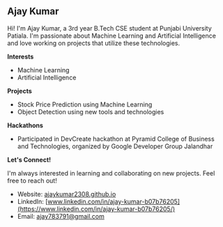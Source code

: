 ## Ajay Kumar

Hi! I'm Ajay Kumar, a 3rd year B.Tech CSE student at Punjabi University Patiala. I'm passionate about Machine Learning and Artificial Intelligence and love working on projects that utilize these technologies.

**Interests**

* Machine Learning
* Artificial Intelligence

**Projects**

* Stock Price Prediction using Machine Learning
* Object Detection using new tools and technologies

**Hackathons**

* Participated in DevCreate hackathon at Pyramid College of Business and Technologies, organized by Google Developer Group Jalandhar

**Let's Connect!**

I'm always interested in learning and collaborating on new projects. Feel free to reach out!

* Website: [ajaykumar2308.github.io](https://ajaykumar2308.github.io)
* LinkedIn: [www.linkedin.com/in/ajay-kumar-b07b76205](https://www.linkedin.com/in/ajay-kumar-b07b76205/)
* Email: ajay783791@gmail.com
